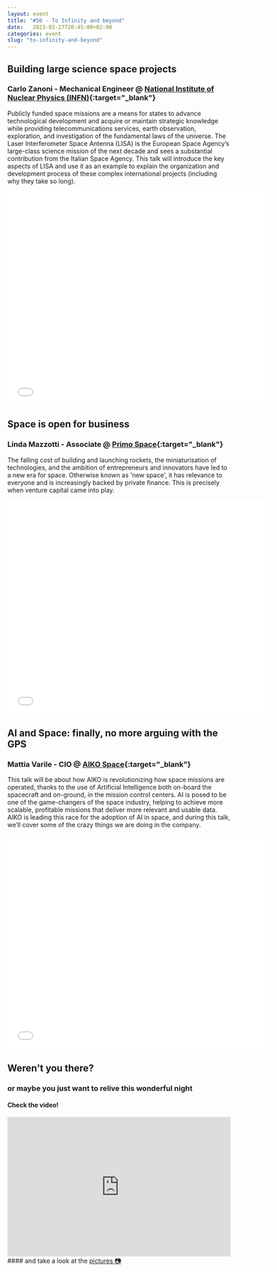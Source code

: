 ```yaml
---
layout: event
title: "#50 - To Infinity and beyond"
date:   2023-02-27T20:45:00+02:00
categories: event
slug: "to-infinity-and-beyond"
---
```


## Building large science space projects

### Carlo Zanoni - Mechanical Engineer @ [National Institute of Nuclear Physics (INFN)](//home.infn.it/it){:target="_blank"}

Publicly funded space missions are a means for states to advance technological development and acquire or maintain strategic knowledge while providing telecommunications services, earth observation, exploration, and investigation of the fundamental laws of the universe. The Laser Interferometer Space Antenna (LISA) is the European Space Agency’s large-class science mission of the next decade and sees a substantial contribution from the Italian Space Agency. This talk will introduce the key aspects of LISA and use it as an example to explain the organization and development process of these complex international projects (including why they take so long).

<iframe src="//www.slideshare.net/slideshow/embed_code/key/r1X5i6h9Ksgiqx" width="595" height="485" frameborder="0" marginwidth="0" marginheight="0" scrolling="no" allowfullscreen> </iframe>


## Space is open for business

### Linda Mazzotti - Associate @ [Primo Space](//www.primo.vc/primospace){:target="_blank"}

The falling cost of building and launching rockets, the miniaturisation of technologies, and the ambition of entrepreneurs and innovators have led to a new era for space. Otherwise known as 'new space', it has relevance to everyone and is increasingly backed by private finance. This is precisely when venture capital came into play.

<iframe src="//www.slideshare.net/slideshow/embed_code/key/Bn5TVF0njxUcbM" width="595" height="485" frameborder="0" marginwidth="0" marginheight="0" scrolling="no" allowfullscreen> </iframe>


## AI and Space: finally, no more arguing with the GPS

### Mattia Varile - CIO @ [AIKO Space](//aikospace.com){:target="_blank"}

This talk will be about how AIKO is revolutionizing how space missions are operated, thanks to the use of Artificial Intelligence both on-board the spacecraft and on-ground, in the mission control centers. AI is posed to be one of the game-changers of the space industry, helping to achieve more scalable, profitable missions that deliver more relevant and usable data. AIKO is leading this race for the adoption of AI in space, and during this talk, we’ll cover some of the crazy things we are doing in the company.

<iframe src="//www.slideshare.net/slideshow/embed_code/key/t37dhn6SsFIGWM" width="595" height="485" frameborder="0" marginwidth="0" marginheight="0" scrolling="no" allowfullscreen> </iframe>


## Weren't you there?

### or maybe you just want to relive this wonderful night

<section class="fb-links">

#### Check the video!

<iframe width="100%" height="315" src="https://www.youtube.com/embed/QLh4GZCXbFQ" frameborder="0" allow="accelerometer; autoplay; clipboard-write; encrypted-media; gyroscope; picture-in-picture" allowfullscreen></iframe>
#### and take a look at the <a id="fb_photo_album" class="btn-facebook" target="_blank" href="//bit.ly/ST50-p">pictures &#128247;</a>

</section>

